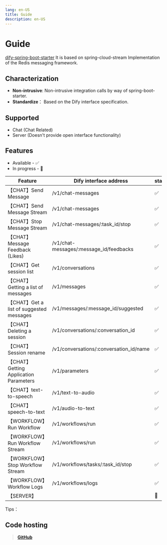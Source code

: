 ```yaml
---
lang: en-US
title: Guide
description: en-US
---
```


# Guide

[dify-spring-boot-starter](https://github.com/guoshiqiufeng/dify-spring-boot-starter) It is based on
spring-cloud-stream
Implementation of the Redis messaging framework.

## Characterization

- **Non-intrusive**: Non-intrusive integration calls by way of spring-boot-starter.
- **Standardize**： Based on the Dify interface specification.

## Supported

- Chat (Chat Related)
- Server (Doesn't provide open interface functionality)

## Features

* Available - ✅
* In progress - 🚧

| Feature                                | Dify interface address                  | status |   
|----------------------------------------|-----------------------------------------|--------|
| 【CHAT】Send Message                     | /v1/chat-messages                       | ✅      |    
| 【CHAT】Send Message Stream              | /v1/chat-messages                       | ✅      |    
| 【CHAT】Stop Message Stream              | /v1/chat-messages/:task_id/stop         | ✅      |   
| 【CHAT】Message Feedback (Likes)         | /v1/chat-messages/:message_id/feedbacks | ✅      |    
| 【CHAT】Get session list                 | /v1/conversations                       | ✅      |    
| 【CHAT】Getting a list of messages       | /v1/messages                            | ✅      |    
| 【CHAT】Get a list of suggested messages | /v1/messages/:message_id/suggested      | ✅      |    
| 【CHAT】Deleting a session               | /v1/conversations/:conversation_id      | ✅      |    
| 【CHAT】Session rename                   | /v1/conversations/:conversation_id/name | ✅      |  
| 【CHAT】Getting Application Parameters   | /v1/parameters                          | ✅      |    
| 【CHAT】text-to-speech                   | /v1/text-to-audio                       | ✅      |    
| 【CHAT】speech-to-text                   | /v1/audio-to-text                       | ✅      |  
| 【WORKFLOW】 Run Workflow                | /v1/workflows/run                       | ✅      |   
| 【WORKFLOW】 Run Workflow Stream         | /v1/workflows/run                       | ✅      |   
| 【WORKFLOW】 Stop Workflow Stream        | /v1/workflows/tasks/:task_id/stop       | ✅      |  
| 【WORKFLOW】 Workflow Logs               | /v1/workflows/logs                      | ✅      |  
| 【SERVER】                               |                                         | 🚧     |    

Tips：

## Code hosting

> **[GitHub](https://github.com/guoshiqiufeng/dify-spring-boot-starter)**
